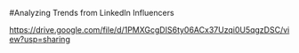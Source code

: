 #Analyzing Trends from LinkedIn Influencers

https://drive.google.com/file/d/1PMXGcgDIS6ty06ACx37Uzqi0U5qgzDSC/view?usp=sharing
